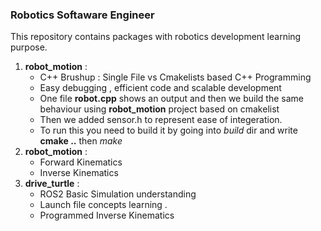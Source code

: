 ### Robotics Softaware Engineer
This repository contains packages with robotics development learning purpose.
1. **robot_motion** :
    - C++ Brushup : Single File vs Cmakelists based C++ Programming
    - Easy debugging , efficient code and scalable development
    - One file **robot.cpp** shows an output and then we build the same behaviour using **robot_motion** project based on cmakelist
    - Then we added sensor.h to represent ease of integeration.
    - To run this you need to build it by going into *build* dir and write **cmake ..** then *make*
2. **robot_motion** :
    - Forward Kinematics
    - Inverse Kinematics
3. **drive_turtle** :
    - ROS2 Basic Simulation understanding
    - Launch file concepts learning .
    - Programmed Inverse Kinematics
